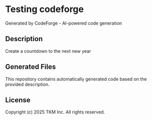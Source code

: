 # Testing codeforge

Generated by CodeForge - AI-powered code generation

## Description
Create a countdown to the next new year

## Generated Files
This repository contains automatically generated code based on the provided description.

## License
Copyright (c) 2025 TKM Inc. All rights reserved.
